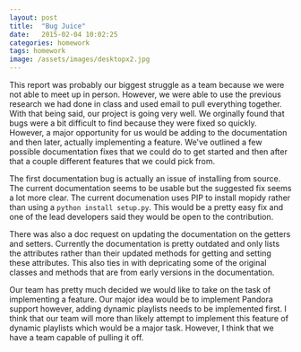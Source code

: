 ```yaml
---
layout: post
title:  "Bug Juice"
date:   2015-02-04 10:02:25
categories: homework
tags: homework
image: /assets/images/desktopx2.jpg
---
```


This report was probably our biggest struggle as a team because we were not able to meet up in person. However, we were able to use the previous research we had done in class and used email to pull everything together. With that being said, our project is going very well. We orginally found that bugs were a bit difficult to find because they were fixed so quickly. However, a major opportunity for us would be adding to the documentation and then later, actually implementing a feature. We've outlined a few possible documentation fixes that we could do to get started and then after that a couple different features that we could pick from.

The first documentation bug is actually an issue of installing from source. The current documentation seems to be usable but the suggested fix seems a lot more clear. The current documenation uses PIP to install mopidy rather than using a ```python install setup.py```. This would be a pretty easy fix and one of the lead developers said they would be open to the contribution.

There was also a doc request on updating the documentation on the getters and setters. Currently the documentation is pretty outdated and only lists the attributes rather than their updated methods for getting and setting these attributes. This also ties in with depricating some of the original classes and methods that are from early versions in the documentation. 

Our team has pretty much decided we would like to take on the task of implementing a feature. Our major idea would be to implement Pandora support however, adding dynamic playlists needs to be implemented first. I think that our team will more than likely attempt to implement this feature of dynamic playlists which would be a major task. However, I think that we have a team capable of pulling it off.